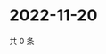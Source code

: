 # 2022-11-20

共 0 条

<!-- BEGIN WEIBO -->
<!-- 最后更新时间 Sun Nov 20 2022 08:32:36 GMT+0800 (China Standard Time) -->

<!-- END WEIBO -->
